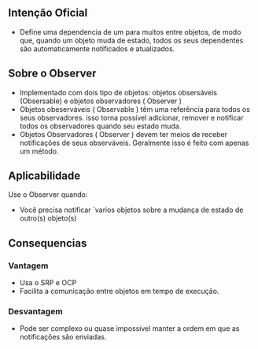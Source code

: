 ## Intenção Oficial
- Define uma dependencia de um para muitos entre objetos, de modo que, quando um objeto muda de estado, todos os seus dependentes são automaticamente notificados e atualizados.

## Sobre o Observer
- Implementado com dois tipo de objetos: objetos obsersáveis (Obsersable) e objetos observadores ( Observer )
- Objetos obeserváveis ( Observable ) têm uma referência para todos os seus observadores. isso torna possível adicionar, remover e notificar todos os observadores quando seu estado muda.
- Objetos Observadores ( Observer ) devem ter meios de receber notificações de seus observáveis. Geralmente isso é feito com apenas um método.

##  Aplicabilidade
Use o Observer quando:
- Você precisa notificar ´varios objetos sobre a mudança de estado de outro(s) objeto(s)

## Consequencias
### Vantagem
- Usa o SRP e OCP
- Facilita a comunicação entre objetos em tempo de execução.

### Desvantagem
- Pode ser complexo ou quase impossível manter a ordem em que as notificações são enviadas.